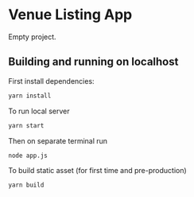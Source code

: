 # Venue Listing App

Empty project.

## Building and running on localhost

First install dependencies:

```sh
yarn install
```

To run local server

```sh
yarn start
```
Then on separate terminal run
```sh
node app.js
```

To build static asset (for first time and pre-production)

```sh
yarn build
```

